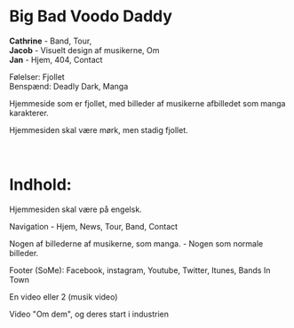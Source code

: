 # Big Bad Voodo Daddy

<b>Cathrine</b> - Band, Tour,
<br>
<b>Jacob</b> - Visuelt design af musikerne, Om
<br>
<b>Jan</b> - Hjem, 404, Contact

Følelser: Fjollet
<br>
Benspænd: Deadly Dark, Manga


Hjemmeside som er fjollet, med billeder af musikerne afbilledet som manga karakterer.

Hjemmesiden skal være mørk, men stadig fjollet.
<br>
<br>
<br>
<h1><b>Indhold:</b></h1>

Hjemmesiden skal være på engelsk.


Navigation - Hjem, News, Tour, Band, Contact


Nogen af billederne af musikerne, som manga. - Nogen som normale billeder.

Footer (SoMe): Facebook, instagram, Youtube, Twitter, Itunes, Bands In Town

En video eller 2 (musik video)

Video "Om dem", og deres start i industrien
